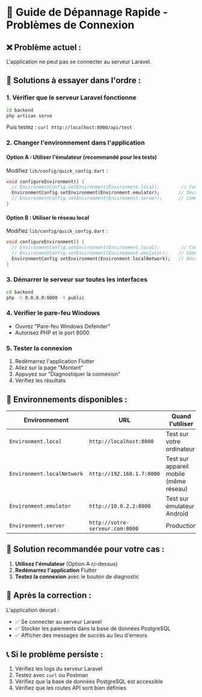# 🚨 Guide de Dépannage Rapide - Problèmes de Connexion

## ❌ **Problème actuel :**
L'application ne peut pas se connecter au serveur Laravel.

## 🔧 **Solutions à essayer dans l'ordre :**

### **1. Vérifier que le serveur Laravel fonctionne**
```bash
cd backend
php artisan serve
```
Puis testez : `curl http://localhost:8000/api/test`

### **2. Changer l'environnement dans l'application**

#### **Option A : Utiliser l'émulateur (recommandé pour les tests)**
Modifiez `lib/config/quick_config.dart` :
```dart
void configureEnvironment() {
  // EnvironmentConfig.setEnvironment(Environment.local);        // Commenté
  EnvironmentConfig.setEnvironment(Environment.emulator);       // Décommenté
  // EnvironmentConfig.setEnvironment(Environment.server);      // Commenté
}
```

#### **Option B : Utiliser le réseau local**
Modifiez `lib/config/quick_config.dart` :
```dart
void configureEnvironment() {
  // EnvironmentConfig.setEnvironment(Environment.local);        // Commenté
  // EnvironmentConfig.setEnvironment(Environment.emulator);    // Commenté
  EnvironmentConfig.setEnvironment(Environment.localNetwork);   // Décommenté
}
```

### **3. Démarrer le serveur sur toutes les interfaces**
```bash
cd backend
php -S 0.0.0.0:8000 -t public
```

### **4. Vérifier le pare-feu Windows**
- Ouvrez "Pare-feu Windows Defender"
- Autorisez PHP et le port 8000

### **5. Tester la connexion**
1. Redémarrez l'application Flutter
2. Allez sur la page "Montant"
3. Appuyez sur "Diagnostiquer la connexion"
4. Vérifiez les résultats

## 📱 **Environnements disponibles :**

| Environnement | URL | Quand l'utiliser |
|---------------|-----|------------------|
| `Environment.local` | `http://localhost:8000` | Test sur votre ordinateur |
| `Environment.localNetwork` | `http://192.168.1.7:8000` | Test sur appareil mobile (même réseau) |
| `Environment.emulator` | `http://10.0.2.2:8000` | Test sur émulateur Android |
| `Environment.server` | `http://votre-serveur.com:8000` | Production |

## 🎯 **Solution recommandée pour votre cas :**

1. **Utilisez l'émulateur** (Option A ci-dessus)
2. **Redémarrez l'application** Flutter
3. **Testez la connexion** avec le bouton de diagnostic

## 🚀 **Après la correction :**

L'application devrait :
- ✅ Se connecter au serveur Laravel
- ✅ Stocker les paiements dans la base de données PostgreSQL
- ✅ Afficher des messages de succès au lieu d'erreurs

## 📞 **Si le problème persiste :**

1. Vérifiez les logs du serveur Laravel
2. Testez avec `curl` ou Postman
3. Vérifiez que la base de données PostgreSQL est accessible
4. Vérifiez que les routes API sont bien définies 